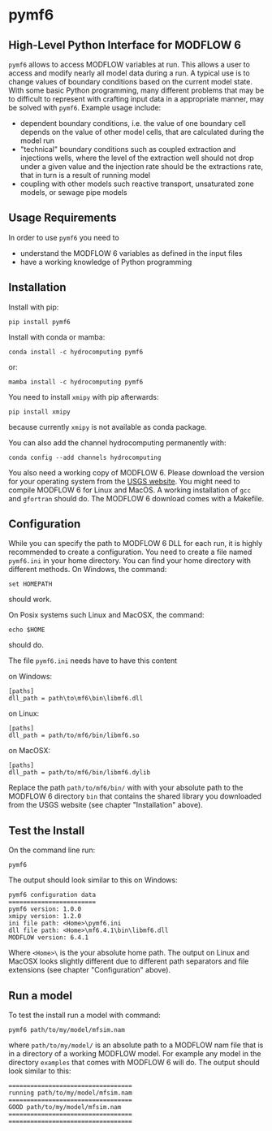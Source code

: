 # pymf6

## High-Level Python Interface for MODFLOW 6

`pymf6` allows to access MODFLOW variables at run.
This allows a user to access and modify nearly all model data during a run.
A typical use is to change values of boundary conditions based on the current
model state.
With some basic Python programming, many different problems that may be to
difficult to represent with crafting input data in a appropriate manner, may be
solved with `pymf6`.
Example usage include:

* dependent boundary conditions, i.e. the value of one boundary cell depends
  on the value of other model cells, that are calculated during the model run
* "technical" boundary conditions such as coupled extraction and injections
  wells, where the level of the extraction well should not drop under a given
  value and the injection rate should be the extractions rate, that in turn
  is a result of running model
* coupling with other models such reactive transport, unsaturated zone models,
  or sewage pipe models


## Usage Requirements

In order to use `pymf6` you need to

* understand the MODFLOW 6 variables as defined in the input files
* have a working knowledge of Python programming

## Installation

Install with pip:

    pip install pymf6

Install with conda or mamba:

    conda install -c hydrocomputing pymf6

or:

    mamba install -c hydrocomputing pymf6

You need to install `xmipy` with pip afterwards:

    pip install xmipy

because currently `xmipy`  is not available as conda package.

You can also add the channel hydrocomputing permanently with:

    conda config --add channels hydrocomputing

You also need a working copy of MODFLOW 6.
Please download the version for your operating system from the
[USGS website](https://water.usgs.gov/water-resources/software/MODFLOW-6/).
You might need to compile MODFLOW 6 for Linux and MacOS.
A working installation of `gcc` and `gfortran` should do.
The MODFLOW 6 download comes with a Makefile.

## Configuration

While you can specify the path to MODFLOW 6 DLL for each run, it is
highly recommended to create a configuration.
You need to create a file named `pymf6.ini` in your home directory.
You can find your home directory with different methods.
On Windows, the command:

    set HOMEPATH

should work.

On Posix systems such Linux and MacOSX, the command:

    echo $HOME

should do.

The file `pymf6.ini` needs have to have this content

on Windows:

    [paths]
    dll_path = path\to\mf6\bin\libmf6.dll


on Linux:

    [paths]
    dll_path = path/to/mf6/bin/libmf6.so


on MacOSX:

    [paths]
    dll_path = path/to/mf6/bin/libmf6.dylib

Replace the path `path/to/mf6/bin/` with with your absolute path to the
MODFLOW 6 directory `bin` that contains the shared library you downloaded from
the USGS website (see chapter "Installation" above).

## Test the Install

On the command line run:

    pymf6

The output should look similar to this on Windows:

    pymf6 configuration data
    ========================
    pymf6 version: 1.0.0
    xmipy version: 1.2.0
    ini file path: <Home>\pymf6.ini
    dll file path: <Home>\mf6.4.1\bin\libmf6.dll
    MODFLOW version: 6.4.1

Where `<Home>\` is the your absolute home path.
The output on Linux and MacOSX looks slightly different due to different path
separators and file extensions (see chapter "Configuration" above).

## Run a model

To test the install run a model with command:

    pymf6 path/to/my/model/mfsim.nam

where `path/to/my/model/` is an absolute path to a MODFLOW nam file
that is in a directory of a working MODFLOW model.
For example any model in the directory `examples` that comes with MODFLOW 6
will do.
The output should look similar to this:

    ==================================
    running path/to/my/model/mfsim.nam
    ==================================
    GOOD path/to/my/model/mfsim.nam
    ==================================
    ==================================
